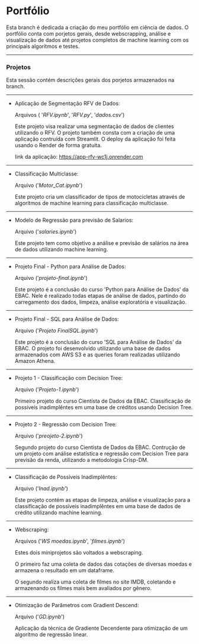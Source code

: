 # Portfólio

Esta branch é dedicada a criação do meu portfólio em ciência de dados. O portfólio conta com porjetos gerais, desde webscrapping, análise e visualização de dados até projetos completos de machine learning com os principais algorítmos e testes.
______
### Projetos
Esta sessão contém descrições gerais dos porjetos armazenados na branch.

___
* Aplicação de Segmentação RFV de Dados:

  Arquivos ( '*RFV.ipynb*', '*RFV.py*', '*dados.csv*')
  
  Este projeto visa realizar uma segmentação de dados de clientes utilizando o RFV. O projeto também consta com a criação de uma aplicação contruída com Streamlit.
  O deploy da aplicação foi feita usando o Render de forma gratuita.
  
  link da aplicação: https://app-rfv-wc1j.onrender.com

___
* Classificação Multiclasse:

  Arquivo ('*Motor_Cat.ipynb*')

  Este projeto cria um classificador de tipos de motocicletas através de algorítmos de machine learning para classificação multiclasse.

___
* Modelo de Regressão para previsão de Salarios:

  Arquivo ('*salaries.ipynb*')

  Este projeto tem como objetivo a análise e previsão de salários na área de dados utilizando machine learning.

___
* Projeto Final - Python para Análise de Dados:

  Arquivo ('*projeto-final.ipynb*')

  Este projeto é a conclusão do curso 'Python para Análise de Dados' da EBAC. Nele é realizado todas etapas de análise de dados, partindo do carregamento dos dados, limpeza, análise exploratória e visualização.
___
* Projeto Final - SQL para Análise de Dados:

  Arquivo ('*Projeto FinalSQL.ipynb*')

  Este projeto é a conclusão do curso 'SQL para Análise de Dados' da EBAC. O projeto foi desenvolvido utilizando uma base de dados armazenados com AWS S3 e as queries foram realizadas utilizando Amazon Athena.
___
* Projeto 1 - Classificação com Decision Tree:

  Arquivo ('*Projeto-1.ipynb*')

  Primeiro projeto do curso Cientísta de Dados da EBAC. Classificação de possíveis inadimplêntes em uma base de créditos usando Decision Tree.

___
* Projeto 2 - Regressão com Decision Tree:

  Arquivo ('*preojeto-2.ipynb*')

  Segundo projeto do curso Cientista de Dados da EBAC. Contrução de um projeto com análise estatística e regressão com Decision Tree para previsão da renda, utilizando a metodologia Crisp-DM.
___
* Classificação de Possíveis Inadimplêntes:

  Arquivo ('*Inad.ipynb*')

  Este projeto contém as etapas de limpeza, análise e visualização para a classificação de possíveis inadimplêntes em uma base de dados de crédito utilizando machine learning.
___
* Webscraping:

  Arquivos ('*WS moedas.ipynb*', '*filmes.ipynb*')

  Estes dois miniprojetos são voltados a webscraping.

  O primeiro faz uma coleta de dados das cotações de diversas moedas e armazena o resultado em um dataframe.

  O segundo realiza uma coleta de filmes no site IMDB, coletando e armazenando os filmes mais bem avaliados por gênero.
___
* Otimização de Parâmetros com Gradient Descend:

  Arquivo ('*GD.ipynb*')

  Aplicação da técnica de Gradiente Decendente para otimização de um algorítmo de regressão linear.
